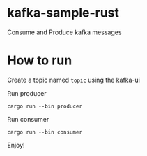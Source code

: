 # kafka-sample-rust
Consume and Produce kafka messages


# How to run

Create a topic named `topic` using the kafka-ui

Run producer 

```
cargo run --bin producer
```

Run consumer

```
cargo run --bin consumer
```

Enjoy!
